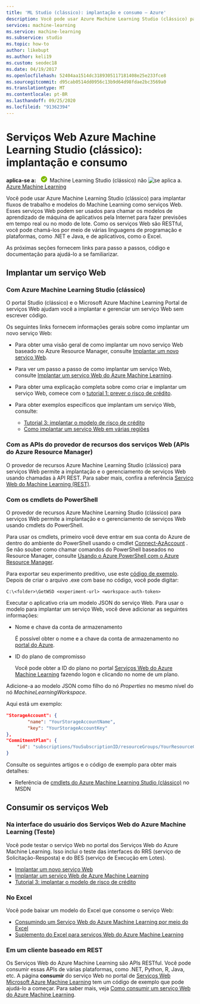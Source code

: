 ```yaml
---
title: 'ML Studio (clássico): implantação e consumo – Azure'
description: Você pode usar Azure Machine Learning Studio (clássico) para implantar fluxos de trabalho e modelos do Machine Learning como serviços Web. Esses serviços Web podem ser usados para chamar os modelos de aprendizado de máquina de aplicativos pela Internet para fazer previsões em tempo real ou no modo de lote.
services: machine-learning
ms.service: machine-learning
ms.subservice: studio
ms.topic: how-to
author: likebupt
ms.author: keli19
ms.custom: seodec18
ms.date: 04/19/2017
ms.openlocfilehash: 52404aa1514dc3189305117181408e25e233fce8
ms.sourcegitcommit: d95cab0514dd0956c13b9d64d98fdae2bc3569a0
ms.translationtype: MT
ms.contentlocale: pt-BR
ms.lasthandoff: 09/25/2020
ms.locfileid: "91362394"
---
```

# <a name="azure-machine-learning-studio-classic-web-services-deployment-and-consumption"></a>Serviços Web Azure Machine Learning Studio (clássico): implantação e consumo

**aplica-se a:** ![ Aplica-se a. ](../../../includes/media/aml-applies-to-skus/yes.png) Machine Learning Studio (clássico) não ![ se aplica a.](../../../includes/media/aml-applies-to-skus/no.png)[ Azure Machine Learning](../compare-azure-ml-to-studio-classic.md)  

Você pode usar Azure Machine Learning Studio (clássico) para implantar fluxos de trabalho e modelos do Machine Learning como serviços Web. Esses serviços Web podem ser usados para chamar os modelos de aprendizado de máquina de aplicativos pela Internet para fazer previsões em tempo real ou no modo de lote. Como os serviços Web são RESTful, você pode chamá-los por meio de várias linguagens de programação e plataformas, como .NET e Java, e de aplicativos, como o Excel.

As próximas seções fornecem links para passo a passos, código e documentação para ajudá-lo a se familiarizar.

## <a name="deploy-a-web-service"></a>Implantar um serviço Web

### <a name="with-azure-machine-learning-studio-classic"></a>Com Azure Machine Learning Studio (clássico)

O portal Studio (clássico) e o Microsoft Azure Machine Learning Portal de serviços Web ajudam você a implantar e gerenciar um serviço Web sem escrever código.

Os seguintes links fornecem informações gerais sobre como implantar um novo serviço Web:

* Para obter uma visão geral de como implantar um novo serviço Web baseado no Azure Resource Manager, consulte [Implantar um novo serviço Web](deploy-a-machine-learning-web-service.md).
* Para ver um passo a passo de como implantar um serviço Web, consulte [Implantar um serviço Web do Azure Machine Learning](deploy-a-machine-learning-web-service.md).
* Para obter uma explicação completa sobre como criar e implantar um serviço Web, comece com o [tutorial 1: prever o risco de crédito](tutorial-part1-credit-risk.md).
* Para obter exemplos específicos que implantam um serviço Web, consulte:

  * [Tutorial 3: implantar o modelo de risco de crédito](tutorial-part3-credit-risk-deploy.md)
  * [Como implantar um serviço Web em várias regiões](deploy-a-machine-learning-web-service.md#multi-region)

### <a name="with-web-services-resource-provider-apis-azure-resource-manager-apis"></a>Com as APIs do provedor de recursos dos serviços Web (APIs do Azure Resource Manager)

O provedor de recursos Azure Machine Learning Studio (clássico) para serviços Web permite a implantação e o gerenciamento de serviços Web usando chamadas à API REST. Para saber mais, confira a referência [Serviço Web do Machine Learning (REST)](/rest/api/machinelearning/index).

<!-- [Machine Learning Web Service (REST)](https://msdn.microsoft.com/library/azure/mt767538.aspx) reference. -->

### <a name="with-powershell-cmdlets"></a>Com os cmdlets do PowerShell

O provedor de recursos Azure Machine Learning Studio (clássico) para serviços Web permite a implantação e o gerenciamento de serviços Web usando cmdlets do PowerShell.

Para usar os cmdlets, primeiro você deve entrar em sua conta do Azure de dentro do ambiente do PowerShell usando o cmdlet [Connect-AzAccount](/powershell/module/az.accounts/connect-azaccount) . Se não souber como chamar comandos do PowerShell baseados no Resource Manager, consulte [Usando o Azure PowerShell com o Azure Resource Manager](../../azure-resource-manager/management/manage-resources-powershell.md).

Para exportar seu experimento preditivo, use este [código de exemplo](https://github.com/ritwik20/AzureML-WebServices). Depois de criar o arquivo .exe com base no código, você pode digitar:

```azurepowershell
C:\<folder>\GetWSD <experiment-url> <workspace-auth-token>
```

Executar o aplicativo cria um modelo JSON do serviço Web. Para usar o modelo para implantar um serviço Web, você deve adicionar as seguintes informações:

* Nome e chave da conta de armazenamento

    É possível obter o nome e a chave da conta de armazenamento no [portal do Azure](https://portal.azure.com/).
* ID do plano de compromisso

    Você pode obter a ID do plano no portal [Serviços Web do Azure Machine Learning](https://services.azureml.net) fazendo logon e clicando no nome de um plano.

Adicione-a ao modelo JSON como filho do nó *Properties* no mesmo nível do nó *MachineLearningWorkspace*.

Aqui está um exemplo:

```json
"StorageAccount": {
        "name": "YourStorageAccountName",
        "key": "YourStorageAccountKey"
},
"CommitmentPlan": {
    "id": "subscriptions/YouSubscriptionID/resourceGroups/YourResourceGroupID/providers/Microsoft.MachineLearning/commitmentPlans/YourPlanName"
}
```

Consulte os seguintes artigos e o código de exemplo para obter mais detalhes:

* Referência de [cmdlets do Azure Machine Learning Studio (clássico)](https://docs.microsoft.com/powershell/module/az.machinelearning) no MSDN

## <a name="consume-the-web-services"></a>Consumir os serviços Web

### <a name="from-the-azure-machine-learning-web-services-ui-testing"></a>Na interface do usuário dos Serviços Web do Azure Machine Learning (Teste)

Você pode testar o serviço Web no portal dos Serviços Web do Azure Machine Learning. Isso inclui o teste das interfaces do RRS (serviço de Solicitação-Resposta) e do BES (serviço de Execução em Lotes).

* [Implantar um novo serviço Web](deploy-a-machine-learning-web-service.md)
* [Implantar um serviço Web de Azure Machine Learning](deploy-a-machine-learning-web-service.md)
* [Tutorial 3: implantar o modelo de risco de crédito](tutorial-part3-credit-risk-deploy.md)

### <a name="from-excel"></a>No Excel

Você pode baixar um modelo do Excel que consome o serviço Web:

* [Consumindo um Serviço Web do Azure Machine Learning por meio do Excel](consuming-from-excel.md)
* [Suplemento do Excel para serviços Web do Azure Machine Learning](excel-add-in-for-web-services.md)

### <a name="from-a-rest-based-client"></a>Em um cliente baseado em REST

Os Serviços Web do Azure Machine Learning são APIs RESTful. Você pode consumir essas APIs de várias plataformas, como .NET, Python, R, Java, etc. A página **consumir** do serviço Web no portal de [Serviços Web Microsoft Azure Machine Learning](https://services.azureml.net) tem um código de exemplo que pode ajudá-lo a começar. Para saber mais, veja [Como consumir um serviço Web do Azure Machine Learning](consume-web-services.md).
